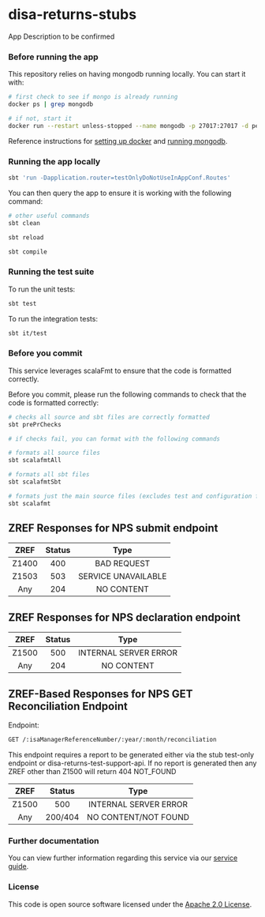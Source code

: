 
# disa-returns-stubs
App Description to be confirmed

### Before running the app

This repository relies on having mongodb running locally. You can start it with:

```bash
# first check to see if mongo is already running
docker ps | grep mongodb

# if not, start it
docker run --restart unless-stopped --name mongodb -p 27017:27017 -d percona/percona-server-mongodb:7.0 --replSet rs0
```

Reference instructions for [setting up docker](https://docs.tax.service.gov.uk/mdtp-handbook/documentation/developer-set-up/install-docker.html) and [running mongodb](https://docs.tax.service.gov.uk/mdtp-handbook/documentation/developer-set-up/set-up-mongodb.html#install-mongodb-applesilicon-mac).

### Running the app locally

```bash
sbt 'run -Dapplication.router=testOnlyDoNotUseInAppConf.Routes'
```

You can then query the app to ensure it is working with the following command:

```bash
# other useful commands
sbt clean

sbt reload

sbt compile
```

### Running the test suite

To run the unit tests:

```bash
sbt test
```

To run the integration tests:

```bash
sbt it/test
```

### Before you commit

This service leverages scalaFmt to ensure that the code is formatted correctly.

Before you commit, please run the following commands to check that the code is formatted correctly:

```bash
# checks all source and sbt files are correctly formatted
sbt prePrChecks

# if checks fail, you can format with the following commands

# formats all source files
sbt scalafmtAll

# formats all sbt files
sbt scalafmtSbt

# formats just the main source files (excludes test and configuration files)
sbt scalafmt
```
## ZREF Responses for NPS submit endpoint

| ZREF  | Status |        Type         |
|:-----:|:------:|:-------------------:|
| Z1400 |  400   |     BAD REQUEST     |
| Z1503 |  503   | SERVICE UNAVAILABLE |
|  Any  |  204   |     NO CONTENT      |

## ZREF Responses for NPS declaration endpoint

| ZREF  | Status |         Type          |
|:-----:|:------:|:---------------------:|
| Z1500 |  500   | INTERNAL SERVER ERROR |
|  Any  |  204   |      NO CONTENT       |

## ZREF-Based Responses for NPS GET Reconciliation Endpoint

Endpoint:
```bash
GET /:isaManagerReferenceNumber/:year/:month/reconciliation
```

This endpoint requires a report to be generated either via the stub test-only endpoint or disa-returns-test-support-api. 
If no report is generated then any ZREF other than Z1500 will return 404 NOT_FOUND

| ZREF  | Status  |         Type          |
|:-----:|:-------:|:---------------------:|
| Z1500 |   500   | INTERNAL SERVER ERROR |
|  Any  | 200/404 | NO CONTENT/NOT FOUND  |


### Further documentation

You can view further information regarding this service via our [service guide](#).

### License

This code is open source software licensed under the [Apache 2.0 License]("http://www.apache.org/licenses/LICENSE-2.0.html").